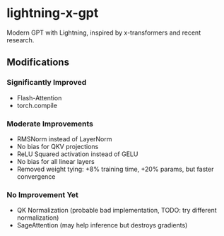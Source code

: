 # lightning-x-gpt

Modern GPT with Lightning, inspired by x-transformers and recent research.

## Modifications

### Significantly Improved
- Flash-Attention
- torch.compile

### Moderate Improvements
- RMSNorm instead of LayerNorm
- No bias for QKV projections
- ReLU Squared activation instead of GELU
- No bias for all linear layers
- Removed weight tying: +8% training time, +20% params, but faster convergence

### No Improvement Yet
- QK Normalization (probable bad implementation, TODO: try different normalization)
- SageAttention (may help inference but destroys gradients)
